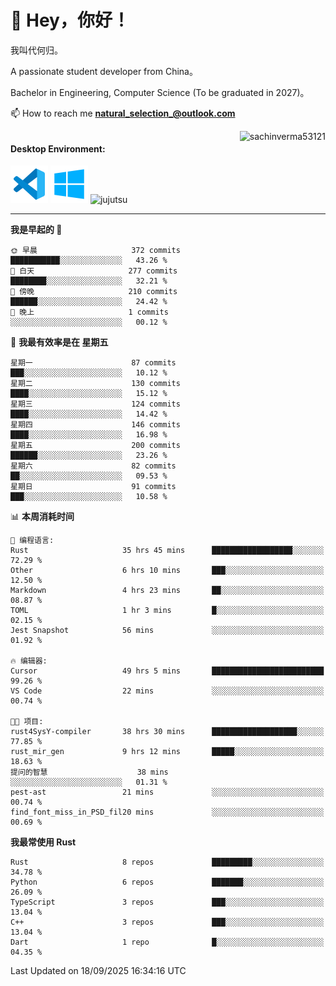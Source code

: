 # 👋 Hey，你好！

我叫代何归。

A passionate student developer from China。

Bachelor in Engineering, Computer Science (To be graduated in 2027)。

📫 How to reach me **natural_selection_@outlook.com**

<div style="display: flex; justify-content: space-between; align-items: flex-start;">
  <div>
    <h4>Desktop Environment: </h4>
    <span>
      <img style="margin: auto;" src="https://raw.githubusercontent.com/sachinverma53121/sachinverma53121/master/icons/vsc.png" alt=vs width="60" height="60"/>
      <img style="margin: auto;" src="https://raw.githubusercontent.com/sachinverma53121/sachinverma53121/master/icons/win10.png" alt=windows10 width="60" height="60"/>
      <img style="margin: auto;" src="https://img2023.cnblogs.com/blog/3292968/202505/3292968-20250515084111916-1835883071.png" alt=jujutsu width="60" height="60"/>
    </span>
  </div>
  <div>
    <img style="margin: auto;" src=https://github-readme-stats.vercel.app/api?username=Natural-selection1&show_icons=true alt=sachinverma53121 />
  </div>
</div>

---

<!--START_SECTION:waka-->
**我是早起的 🐤** 

```text
🌞 早晨                     372 commits         ███████████░░░░░░░░░░░░░░   43.26 % 
🌆 白天                     277 commits         ████████░░░░░░░░░░░░░░░░░   32.21 % 
🌃 傍晚                     210 commits         ██████░░░░░░░░░░░░░░░░░░░   24.42 % 
🌙 晚上                     1 commits           ░░░░░░░░░░░░░░░░░░░░░░░░░   00.12 % 
```
📅 **我最有效率是在 星期五** 

```text
星期一                      87 commits          ███░░░░░░░░░░░░░░░░░░░░░░   10.12 % 
星期二                      130 commits         ████░░░░░░░░░░░░░░░░░░░░░   15.12 % 
星期三                      124 commits         ████░░░░░░░░░░░░░░░░░░░░░   14.42 % 
星期四                      146 commits         ████░░░░░░░░░░░░░░░░░░░░░   16.98 % 
星期五                      200 commits         ██████░░░░░░░░░░░░░░░░░░░   23.26 % 
星期六                      82 commits          ██░░░░░░░░░░░░░░░░░░░░░░░   09.53 % 
星期日                      91 commits          ███░░░░░░░░░░░░░░░░░░░░░░   10.58 % 
```


📊 **本周消耗时间** 

```text
💬 编程语言: 
Rust                     35 hrs 45 mins      ██████████████████░░░░░░░   72.29 % 
Other                    6 hrs 10 mins       ███░░░░░░░░░░░░░░░░░░░░░░   12.50 % 
Markdown                 4 hrs 23 mins       ██░░░░░░░░░░░░░░░░░░░░░░░   08.87 % 
TOML                     1 hr 3 mins         █░░░░░░░░░░░░░░░░░░░░░░░░   02.15 % 
Jest Snapshot            56 mins             ░░░░░░░░░░░░░░░░░░░░░░░░░   01.92 % 

🔥 编辑器: 
Cursor                   49 hrs 5 mins       █████████████████████████   99.26 % 
VS Code                  22 mins             ░░░░░░░░░░░░░░░░░░░░░░░░░   00.74 % 

🐱‍💻 项目: 
rust4SysY-compiler       38 hrs 30 mins      ███████████████████░░░░░░   77.85 % 
rust_mir_gen             9 hrs 12 mins       █████░░░░░░░░░░░░░░░░░░░░   18.63 % 
提问的智慧                    38 mins             ░░░░░░░░░░░░░░░░░░░░░░░░░   01.31 % 
pest-ast                 21 mins             ░░░░░░░░░░░░░░░░░░░░░░░░░   00.74 % 
find_font_miss_in_PSD_fil20 mins             ░░░░░░░░░░░░░░░░░░░░░░░░░   00.69 % 
```

**我最常使用 Rust** 

```text
Rust                     8 repos             █████████░░░░░░░░░░░░░░░░   34.78 % 
Python                   6 repos             ███████░░░░░░░░░░░░░░░░░░   26.09 % 
TypeScript               3 repos             ███░░░░░░░░░░░░░░░░░░░░░░   13.04 % 
C++                      3 repos             ███░░░░░░░░░░░░░░░░░░░░░░   13.04 % 
Dart                     1 repo              █░░░░░░░░░░░░░░░░░░░░░░░░   04.35 % 
```




 Last Updated on 18/09/2025 16:34:16 UTC
<!--END_SECTION:waka-->
